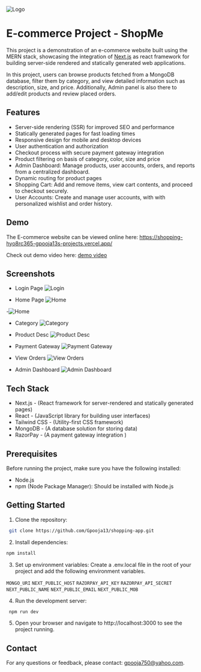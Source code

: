 
![Logo](https://res.cloudinary.com/cloudtrial/image/upload/v1715414256/apple-touch-icon_taqcro.png)



# E-commerce Project - ShopMe

This project is a demonstration of an e-commerce website built using the MERN stack, showcasing the integration of [Next.js](https://nextjs.org/) as react framework for building server-side rendered and statically generated web applications.

In this project, users can browse products fetched from a MongoDB database, filter them by category, and view detailed information such as description, size, and price. Additionally, Admin panel is also there to add/edit products and review placed orders.

## Features

- Server-side rendering (SSR) for improved SEO and performance
- Statically generated pages for fast loading times
- Responsive design for mobile and desktop devices
- User authentication and authorization
- Checkout process with secure payment gateway integration
- Product filtering on basis of category, color, size and price
- Admin Dashboard: Manage products, user accounts, orders, and reports from a centralized dashboard.
- Dynamic routing for product pages
- Shopping Cart: Add and remove items, view cart contents, and proceed to checkout securely.
- User Accounts: Create and manage user accounts, with with personalized wishlist and order history.

## Demo

The E-commerce website can be viewed online here:
https://shopping-hyo8rc365-gpooja13s-projects.vercel.app/

Check out demo video here: [demo video](https://res.cloudinary.com/cloudtrial/video/upload/v1715411758/InShot_20240511_120219589_hzauey.mp4)

## Screenshots

- Login Page
![Login]((https://res.cloudinary.com/cloudtrial/image/upload/v1715412750/Screenshot_242_qrmt58.png))

- Home Page
![Home]((https://res.cloudinary.com/cloudtrial/image/upload/v1715412752/Screenshot_237_l5zjtv.png))

-![Home ]((https://res.cloudinary.com/cloudtrial/image/upload/v1715412752/Screenshot_236_qsgodx.png))

- Category
![Category]((https://res.cloudinary.com/cloudtrial/image/upload/v1715412752/Screenshot_243_tlzmhd.png))

- Product Desc
![Product Desc]((https://res.cloudinary.com/cloudtrial/image/upload/v1715412750/Screenshot_247_l0walz.png))

- Payment Gateway
![Payment Gateway]((https://res.cloudinary.com/cloudtrial/image/upload/v1715412749/Screenshot_252_x4fioj.png))

- View Orders
![View Orders]((https://res.cloudinary.com/cloudtrial/image/upload/v1715412749/Screenshot_256_g7l234.png))

- Admin Dashboard
![Admin Dashboard]((https://res.cloudinary.com/cloudtrial/image/upload/v1715413560/Screenshot_260_gyzwbd.png))



## Tech Stack

- Next.js - (React framework for server-rendered and statically generated pages)
- React - (JavaScript library for building user interfaces)
- Tailwind CSS - (Utility-first CSS framework)
- MongoDB - (A database solution for storing data)
- RazorPay - (A payment gateway integration )

## Prerequisites

Before running the project, make sure you have the following installed:

- Node.js
- npm (Node Package Manager): Should be installed with Node.js
## Getting Started

1. Clone the repository: 
```bash
 git clone https://github.com/Gpooja13/shopping-app.git
```

2. Install dependencies: 
```bash
npm install
```

3. Set up environment variables: Create a .env.local file in the root of your project and add the following environment variables.

`MONGO_URI`
`NEXT_PUBLIC_HOST`
`RAZORPAY_API_KEY`
`RAZORPAY_API_SECRET`
`NEXT_PUBLIC_NAME`
`NEXT_PUBLIC_EMAIL`
`NEXT_PUBLIC_MOB`

4. Run the development server: 
```bash
 npm run dev
```

5. Open your browser and navigate to http://localhost:3000 to see the project running.


## Contact

For any questions or feedback, please contact: gpooja750@yahoo.com.

